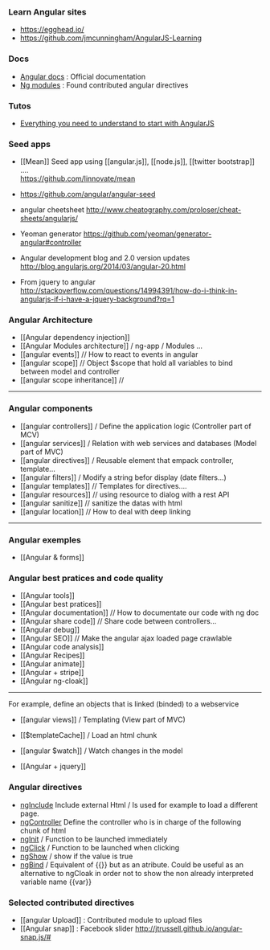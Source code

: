### Learn Angular sites 

* https://egghead.io/
* https://github.com/jmcunningham/AngularJS-Learning

### Docs 

* [Angular docs](http://docs.angularjs.org/api) : Official documentation
* [Ng modules](http://ngmodules.org/) : Found contributed angular directives

### Tutos   
* [Everything you need to understand to start with AngularJS](http://stephanebegaudeau.tumblr.com/post/48776908163/everything-you-need-to-understand-to-start-with)  

### Seed apps 

* [[Mean]]
Seed app using [[angular.js]], [[node.js]], [[twitter bootstrap]] ....   
https://github.com/linnovate/mean
* https://github.com/angular/angular-seed

* angular cheetsheet 
http://www.cheatography.com/proloser/cheat-sheets/angularjs/
* Yeoman generator https://github.com/yeoman/generator-angular#controller
* Angular development blog and 2.0 version updates       
http://blog.angularjs.org/2014/03/angular-20.html
* From jquery to angular    
http://stackoverflow.com/questions/14994391/how-do-i-think-in-angularjs-if-i-have-a-jquery-background?rq=1

### Angular Architecture
* [[Angular dependency injection]]
* [[Angular Modules architecture]] / ng-app / Modules ...
* [[angular events]] // How to react to events in angular   
* [[angular scope]] // Object $scope that hold all variables to bind between model and controller
* [[angular scope inheritance]] //
***

### Angular components
* [[angular controllers]] / Define the application logic (Controller part of MCV)   
* [[angular services]] / Relation with web services and databases (Model part of MVC)   
* [[angular directives]] / Reusable element that empack controller, template...
* [[angular filters]] / Modify a string befor display (date filters...)
* [[angular templates]] // Templates for directives....
* [[angular resources]] // using resource to dialog with a rest API
* [[angular sanitize]] // sanitize the datas with html
* [[angular location]] // How to deal with deep linking
 ***

### Angular exemples 
* [[Angular & forms]]

### Angular best pratices and code quality
* [[Angular tools]]
* [[Angular best pratices]]
* [[Angular documentation]] // How to documentate our code with ng doc
* [[Angular share code]] // Share code between controllers...
* [[Angular debug]]
* [[Angular SEO]] // Make the angular ajax loaded page crawlable
* [[Angular code analysis]]
* [[Angular Recipes]]
* [[Angular animate]]
* [[Angular + stripe]]
* [[Angular ng-cloak]]

***
For example, define an objects that is linked (binded) to a webservice   
* [[angular views]] / Templating (View part of MVC)   

* [[$templateCache]] / Load an html chunk
* [[angular $watch]] / Watch changes in the model   
* [[Angular + jquery]]

### Angular directives

* [ngInclude](http://docs.angularjs.org/api/ng.directive:ngInclude)
Include external Html / Is used for example to load a different page. 
* [ngController](http://docs.angularjs.org/api/ng.directive:ngController) 
Define the controller who is in charge of the following chunk of html  
* [ngInit](https://docs.angularjs.org/api/ng/directive/ngInit) / Function to be launched immediately 
* [ngClick](https://docs.angularjs.org/api/ng/directive/ngClick) / Function to be launched when clicking 
* [ngShow](https://docs.angularjs.org/api/ng/directive/ngShow) / show if the value is true 
* [ngBind](https://docs.angularjs.org/api/ng/directive/ngBind) / Equivalent of {{}} but as an atribute. Could be useful as an alternative to ngCloak in order not to show the non already interpreted variable name {{var}} 

### Selected contributed directives
* [[angular Upload]] : Contributed module to upload files 
* [[Angular snap]] : Facebook slider  http://jtrussell.github.io/angular-snap.js/#

